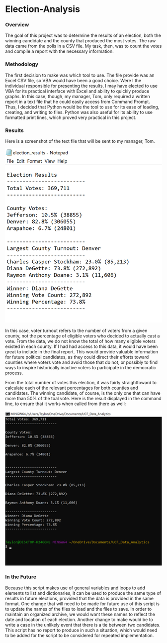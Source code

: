 # Election-Analysis

### Overview
The goal of this project was to determine the results of an election, both the winning candidate and the county that produced the most votes. The raw data came from the polls in a CSV file. My task, then, was to count the votes and compile a report with the necessary information. 

### Methodology
The first decision to make was which tool to use. The file provide was an Excel CSV file, so VBA would have been a good choice. Were I the individual responsible for presenting the results, I may have elected to use VBA for its practical interface with Excel and ability to quickly produce graphs. In this case, though, my manager, Tom, only required a written report in a text file that he could easily access from Command Prompt. Thus, I decided that Python would be the tool to use for its ease of loading, creating, and writing to files. Python was also useful for its ability to use formatted print lines, which proved very practical in this project.

### Results
Here is a screenshot of the text file that will be sent to my manager, Tom.

![Election Results](https://github.com/veachk90/Election-Analysis/blob/main/Election_Results.png)

In this case, voter turnout refers to the number of voters from a given county, not the percentage of eligible voters who decided to actually cast a vote. From the data, we do not know the total of how many eligible voters existed in each county. If I had had access to this data, it would have been great to include in the final report. This would provide valuable information for future political candidates, as they could direct their efforts toward counties where voters vote and avoid those that do not, or possibly to find ways to inspire historically inactive voters to participate in the democratic process.

From the total number of votes this election, it was fairly straightfoward to calculate each of the relevant percentages for both counties and candidates. The winning candidate, of course, is the only one that can have more than 50% of the toal vote. Here is the result displayed in the command line, to ensure that it works when called from there as well:

![Election Results from the Command Line](https://github.com/veachk90/Election-Analysis/blob/main/Election_Results_Command_Line.png)

### In the Future
Because this script makes use of general variables and loops to add elements to list and dictionaries, it can be used to produce the same type of results in future elections, provided that the data is provided in the same format. One change that will need to be made for future use of this script is to update the names of the files to load and the files to save. In order to maintain an organized archive, we would want these names to reflect the date and location of each election. Another change to make would be to write a case in the unlikely event that there is a tie between two candidates. This script has no report to produce in such a situation, which would need to be added for the script to be considered for repeated implementation. 
